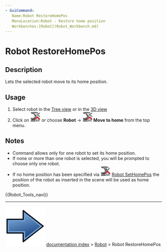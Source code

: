 ```yaml
---
- GuiCommand:
   Name:Robot RestoreHomePos
   MenuLocation:Robot - Restore home position
   Workbenches:[Robot](Robot_Workbench.md)
---
```


# Robot RestoreHomePos

## Description

Lets the selected robot move to its home position.

## Usage

1.  Select robot in the [Tree view](Tree_view.md) or in the [3D view](3D_view.md)
2.  Click on <img alt="" src=images/Robot_RestoreHomePos.svg  style="width:32px;"> or choose **Robot** → **<img src="images/Robot_RestoreHomePos.svg" width=32px> Move to home** from the top menu.

## Notes

-   Command allows only for one robot to set its home position.
-   If none or more than one robot is selected, you will be prompted to choose only one robot.
-   If no home position has been specified via <img alt="" src=images/Robot_SetHomePos.svg  style="width:32px;"> [Robot SetHomePos](Robot_SetHomePos.md) the position of the robot as inserted in the scene will be used as home position.




 {{Robot_Tools_navi}}



---
![](images/Button_right.svg) [documentation index](../README.md) > [Robot](Robot_Workbench.md) > Robot RestoreHomePos
